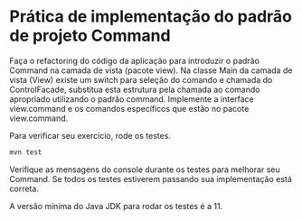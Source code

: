 # Prática de implementação do padrão de projeto Command

Faça o refactoring do código da aplicação para introduzir o padrão Command na camada de vista (pacote view).
Na classe Main da camada de vista (View) existe um switch para seleção do comando e chamada do ControlFacade, substitua esta estrutura pela chamada ao comando apropriado utilizando o padrão command. Implemente a interface view.command e os comandos específicos que estão no pacote view.command.

Para verificar seu exercício, rode os testes.

```bash
mvn test
```

Verifique as mensagens do console durante os testes para melhorar seu Command. Se todos os testes estiverem passando sua implementação está correta.

A versão mínima do Java JDK para rodar os testes é a 11.

